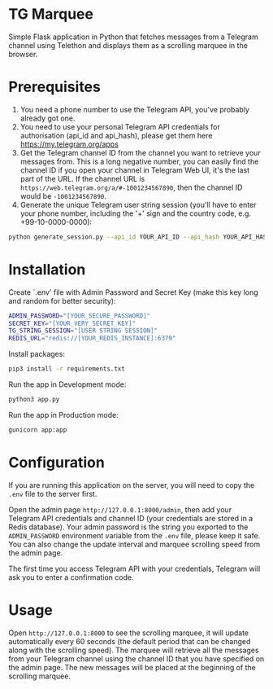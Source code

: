 # TG Marquee

Simple Flask application in Python that fetches messages from a Telegram channel using Telethon and displays them as a scrolling marquee in the browser.

# Prerequisites

1. You need a phone number to use the Telegram API, you've probably already got one.
2. You need to use your personal Telegram API credentials for authorisation (api_id and api_hash), please get them here https://my.telegram.org/apps
3. Get the Telegram channel ID from the channel you want to retrieve your messages from. This is a long negative number, you can easily find the channel ID if you open your channel in Telegram Web UI, it's the last part of the URL. If the channel URL is `https://web.telegram.org/a/#-1001234567890`, then the channel ID would be `-1001234567890`.
4. Generate the unique Telegram user string session (you'll have to enter your phone number, including the '+' sign and the country code, e.g. +99-10-0000-0000):
```sh
python generate_session.py --api_id YOUR_API_ID --api_hash YOUR_API_HASH
```

# Installation

Create `.env' file with Admin Password and Secret Key (make this key long and random for better security):
```sh
ADMIN_PASSWORD="[YOUR_SECURE_PASSWORD]"
SECRET_KEY="[YOUR_VERY_SECRET_KEY]"
TG_STRING_SESSION="[USER STRING SESSION]"
REDIS_URL="redis://[YOUR_REDIS_INSTANCE]:6379"
```

Install packages:
```sh
pip3 install -r requirements.txt
```

Run the app in Development mode:

```sh
python3 app.py
```

Run the app in Production mode:

```sh
gunicorn app:app
```

# Configuration

If you are running this application on the server, you will need to copy the `.env` file to the server first.

Open the admin page `http://127.0.0.1:8000/admin`, then add your Telegram API credentials and channel ID (your credentials are stored in a Redis database). Your admin password is the string you exported to the `ADMIN_PASSWORD` environment variable from the `.env` file, please keep it safe. You can also change the update interval and marquee scrolling speed from the admin page.

The first time you access Telegram API with your credentials, Telegram will ask you to enter a confirmation code.

# Usage

Open `http://127.0.0.1:8000` to see the scrolling marquee, it will update automatically every 60 seconds (the default period that can be changed along with the scrolling speed). The marquee will retrieve all the messages from your Telegram channel using the channel ID that you have specified on the admin page. The new messages will be placed at the beginning of the scrolling marquee.